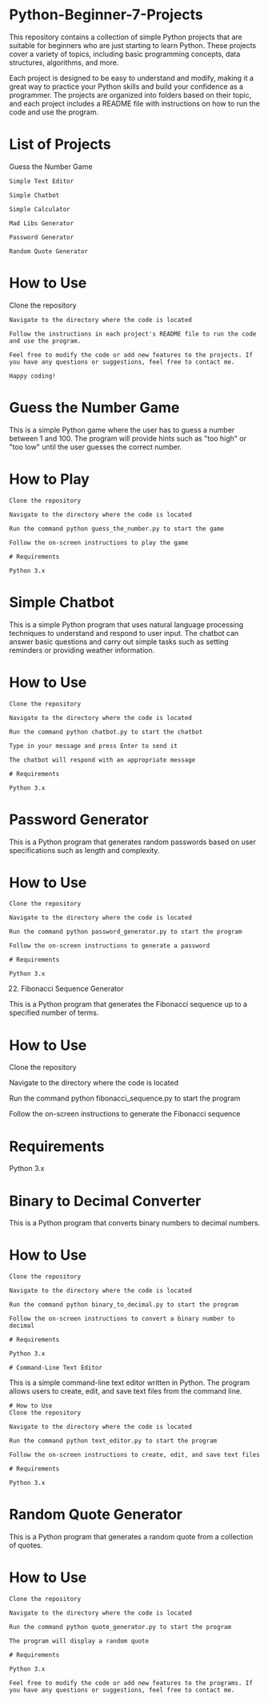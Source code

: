 # Python-Beginner-7-Projects

This repository contains a collection of simple Python projects that are suitable for beginners who are just starting to learn Python. These projects cover a variety of topics, including basic programming concepts, data structures, algorithms, and more.

Each project is designed to be easy to understand and modify, making it a great way to practice your Python skills and build your confidence as a programmer. The projects are organized into folders based on their topic, and each project includes a README file with instructions on how to run the code and use the program.

# List of Projects

Guess the Number Game

```Simple Text Editor```

```Simple Chatbot```

```Simple Calculator```

```Mad Libs Generator```

```Password Generator```

```Random Quote Generator```

# How to Use

Clone the repository

```
Navigate to the directory where the code is located

Follow the instructions in each project's README file to run the code and use the program.

Feel free to modify the code or add new features to the projects. If you have any questions or suggestions, feel free to contact me.
```

```Happy coding!```



# Guess the Number Game
This is a simple Python game where the user has to guess a number between 1 and 100. The program will provide hints such as "too high" or "too low" until the user guesses the correct number.

# How to Play
```
Clone the repository

Navigate to the directory where the code is located

Run the command python guess_the_number.py to start the game

Follow the on-screen instructions to play the game

# Requirements

Python 3.x

```
# Simple Chatbot

This is a simple Python program that uses natural language processing techniques to understand and respond to user input. The chatbot can answer basic questions and carry out simple tasks such as setting reminders or providing weather information.


# How to Use

```
Clone the repository

Navigate to the directory where the code is located

Run the command python chatbot.py to start the chatbot

Type in your message and press Enter to send it

The chatbot will respond with an appropriate message

# Requirements

Python 3.x
```

# Password Generator

This is a Python program that generates random passwords based on user specifications such as length and complexity.

# How to Use
```
Clone the repository

Navigate to the directory where the code is located

Run the command python password_generator.py to start the program

Follow the on-screen instructions to generate a password

# Requirements

Python 3.x
```
22. Fibonacci Sequence Generator

This is a Python program that generates the Fibonacci sequence up to a specified number of terms.

# How to Use

Clone the repository

Navigate to the directory where the code is located

Run the command python fibonacci_sequence.py to start the program

Follow the on-screen instructions to generate the Fibonacci sequence

# Requirements

Python 3.x

# Binary to Decimal Converter

This is a Python program that converts binary numbers to decimal numbers.

# How to Use
```
Clone the repository

Navigate to the directory where the code is located

Run the command python binary_to_decimal.py to start the program

Follow the on-screen instructions to convert a binary number to decimal

# Requirements

Python 3.x

# Command-Line Text Editor

```
This is a simple command-line text editor written in Python. The program allows users to create, edit, and save text files from the command line.

```
# How to Use
Clone the repository

Navigate to the directory where the code is located

Run the command python text_editor.py to start the program

Follow the on-screen instructions to create, edit, and save text files

# Requirements

Python 3.x

```

# Random Quote Generator
This is a Python program that generates a random quote from a collection of quotes.

# How to Use
```
Clone the repository

Navigate to the directory where the code is located

Run the command python quote_generator.py to start the program

The program will display a random quote

# Requirements

Python 3.x

Feel free to modify the code or add new features to the programs. If you have any questions or suggestions, feel free to contact me.

```


